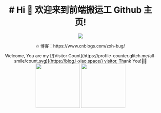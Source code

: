 <h1  align="center"># Hi 🎉 欢迎来到前端搬运工 Github 主页!</h1>
<p  align="center">
    <img  src="https://readme-typing-svg.herokuapp.com/?lines=%E6%AC%A2%E8%BF%8E%E6%9D%A5%E5%88%B0%E5%89%8D%E7%AB%AF%E6%90%AC%E8%BF%90%E5%B7%A5GitHub%E4%B8%BB%E9%A1%B5;%E5%8D%9A%E5%AE%A2%E5%9B%AD%EF%BC%9Ahttps%3A%2F%2Fwww.cnblogs.com%2Fzxh-bug%2F&font=Roboto" />
</p>
<p  align="center">🔥 博客：https://www.cnblogs.com/zxh-bug/ </p>

<div  align="center"> Welcome, You are my [![Visitor Count](https://profile-counter.glitch.me/all-smile/count.svg)](https://blog.i-xiao.space/) visitor, Thank You!🎉🎉 </div>
<div  align="center">
    <img src="https://github-readme-stats.vercel.app/api/top-langs/?username=11477872997&layout=compact" height=145/>
    <img src="https://github-readme-stats.vercel.app/api?username=11477872997&count_private=true&show_icons=true" height=145/>
</div>

